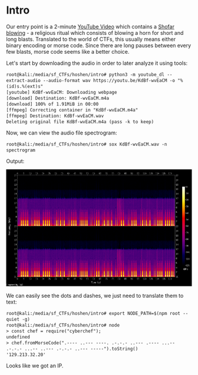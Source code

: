 # Intro

Our entry point is a 2-minute [YouTube Video](https://youtu.be/KdBf-wvEaCM) which contains a [Shofar blowing](https://en.wikipedia.org/wiki/Shofar_blowing) - a religious ritual which consists of blowing a horn for short and long blasts. Translated to the world of CTFs, this usually means either binary encoding or morse code. Since there are long pauses between every few blasts, morse code seems like a better choice.

Let's start by downloading the audio in order to later analyze it using tools:

```console
root@kali:/media/sf_CTFs/hoshen/intro# python3 -m youtube_dl --extract-audio --audio-format wav https://youtu.be/KdBf-wvEaCM -o "%(id)s.%(ext)s"
[youtube] KdBf-wvEaCM: Downloading webpage
[download] Destination: KdBf-wvEaCM.m4a
[download] 100% of 1.91MiB in 00:00
[ffmpeg] Correcting container in "KdBf-wvEaCM.m4a"
[ffmpeg] Destination: KdBf-wvEaCM.wav
Deleting original file KdBf-wvEaCM.m4a (pass -k to keep)
```

Now, we can view the audio file spectrogram:
```console
root@kali:/media/sf_CTFs/hoshen/intro# sox KdBf-wvEaCM.wav -n spectrogram
```

Output:

![](images/spectrogram.png)

We can easily see the dots and dashes, we just need to translate them to text:

```console
root@kali:/media/sf_CTFs/hoshen/intro# export NODE_PATH=$(npm root --quiet -g)
root@kali:/media/sf_CTFs/hoshen/intro# node
> const chef = require("cyberchef");
undefined
> chef.fromMorseCode(".---- ..--- ----. .-.-.- ..--- .---- ...-- .-.-.- ...-- ..--- .-.-.- ..--- -----").toString()
'129.213.32.20'
```

Looks like we got an IP.